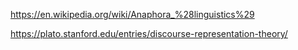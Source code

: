 https://en.wikipedia.org/wiki/Anaphora_%28linguistics%29

https://plato.stanford.edu/entries/discourse-representation-theory/

